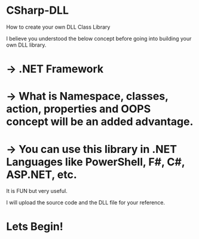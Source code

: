 # CSharp-DLL
How to create your own DLL Class Library

I believe you understood the below concept before going into building your own DLL library.
# -> .NET Framework 
# ->  What is Namespace, classes, action, properties and OOPS concept will be an added advantage.
# -> You can use this library in .NET Languages like PowerShell, F#, C#, ASP.NET, etc. 

It is FUN but very useful.

I will upload the source code and the DLL file for your reference. 

# Lets Begin! 
